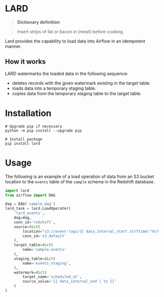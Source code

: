 # LARD

> **Dictionary definition**

> insert strips of fat or bacon in (meat) before cooking.

Lard provides the capability to load data into Airflow in an idempotent manner.

## How it works

LARD watermarks the loaded data in the following sequence:

* deletes records with the given watermark existing in the target table.
* loads data into a temporary staging table.
* copies data from the temporary staging table to the target table.

# Installation

    # Upgrade pip if necessary
    python -m pip install --upgrade pip

    # Install package
    pip install lard


# Usage

The following is an example of a load operation of data from an S3 bucket location to the `events` table of the `sample` schema in the Redshift database.

```python
import lard
from airflow import DAG

dag = DAG('sample_dag')
lard_task = lard.LoadOperator(
    'lard_events',
    dag=dag,
    conn_id='redshift',
    source=dict(
        location="s3://event-logs/{{ data_interval_start.strftime('%Y/%m/%d/%H') }}/",
        conn_id='s3_default'
    ),
    target_table=dict(
        name='sample.events'
    ),
    staging_table=dict(
        name='events_staging',
    ),
    watermark=dict(
        target_name='scheduled_at',
        source_value='{{ data_interval_end | ts }}'
    )
)
```